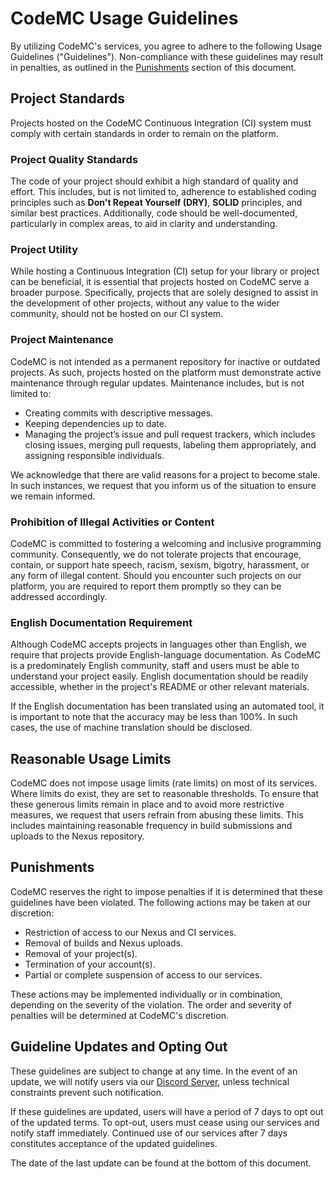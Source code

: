 # CodeMC Usage Guidelines

By utilizing CodeMC's services, you agree to adhere to the following Usage Guidelines ("Guidelines"). Non-compliance with these guidelines may result in penalties, as outlined in the [Punishments](#punishments) section of this document.

## Project Standards

Projects hosted on the CodeMC Continuous Integration (CI) system must comply with certain standards in order to remain on the platform.

### Project Quality Standards

The code of your project should exhibit a high standard of quality and effort. This includes, but is not limited to, adherence to established coding principles such as **Don't Repeat Yourself (DRY)**, **SOLID** principles, and similar best practices. Additionally, code should be well-documented, particularly in complex areas, to aid in clarity and understanding.

### Project Utility

While hosting a Continuous Integration (CI) setup for your library or project can be beneficial, it is essential that projects hosted on CodeMC serve a broader purpose. Specifically, projects that are solely designed to assist in the development of other projects, without any value to the wider community, should not be hosted on our CI system.

### Project Maintenance

CodeMC is not intended as a permanent repository for inactive or outdated projects. As such, projects hosted on the platform must demonstrate active maintenance through regular updates. Maintenance includes, but is not limited to:

- Creating commits with descriptive messages.
- Keeping dependencies up to date.
- Managing the project’s issue and pull request trackers, which includes closing issues, merging pull requests, labeling them appropriately, and assigning responsible individuals.

We acknowledge that there are valid reasons for a project to become stale. In such instances, we request that you inform us of the situation to ensure we remain informed.

### Prohibition of Illegal Activities or Content

CodeMC is committed to fostering a welcoming and inclusive programming community. Consequently, we do not tolerate projects that encourage, contain, or support hate speech, racism, sexism, bigotry, harassment, or any form of illegal content. Should you encounter such projects on our platform, you are required to report them promptly so they can be addressed accordingly.

### English Documentation Requirement

Although CodeMC accepts projects in languages other than English, we require that projects provide English-language documentation. As CodeMC is a predominately English community, staff and users must be able to understand your project easily. English documentation should be readily accessible, whether in the project's README or other relevant materials.

If the English documentation has been translated using an automated tool, it is important to note that the accuracy may be less than 100%. In such cases, the use of machine translation should be disclosed.

## Reasonable Usage Limits

CodeMC does not impose usage limits (rate limits) on most of its services. Where limits do exist, they are set to reasonable thresholds. To ensure that these generous limits remain in place and to avoid more restrictive measures, we request that users refrain from abusing these limits. This includes maintaining reasonable frequency in build submissions and uploads to the Nexus repository.

## Punishments

CodeMC reserves the right to impose penalties if it is determined that these guidelines have been violated. The following actions may be taken at our discretion:

- Restriction of access to our Nexus and CI services.
- Removal of builds and Nexus uploads.
- Removal of your project(s).
- Termination of your account(s).
- Partial or complete suspension of access to our services.

These actions may be implemented individually or in combination, depending on the severity of the violation. The order and severity of penalties will be determined at CodeMC's discretion.

## Guideline Updates and Opting Out

These guidelines are subject to change at any time. In the event of an update, we will notify users via our [Discord Server](https://discord.gg/AGcFMu6), unless technical constraints prevent such notification. 

If these guidelines are updated, users will have a period of 7 days to opt out of the updated terms. To opt-out, users must cease using our services and notify staff immediately. Continued use of our services after 7 days constitutes acceptance of the updated guidelines.

The date of the last update can be found at the bottom of this document.
